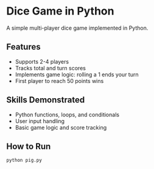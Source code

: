 # Dice Game in Python

A simple multi-player dice game implemented in Python.

## Features
- Supports 2-4 players
- Tracks total and turn scores
- Implements game logic: rolling a 1 ends your turn
- First player to reach 50 points wins

## Skills Demonstrated
- Python functions, loops, and conditionals
- User input handling
- Basic game logic and score tracking

## How to Run
```bash
python pig.py
